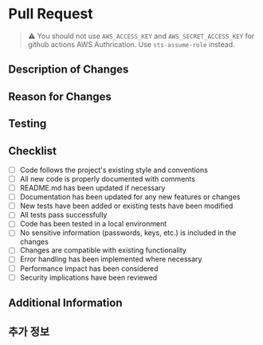 # Pull Request

> ⚠️ You should not use `AWS_ACCESS_KEY` and `AWS_SECRET_ACCESS_KEY` for github actions AWS Authrication. Use `sts-assume-role` instead.

## Description of Changes
<!-- Please describe the changes made in this PR -->

## Reason for Changes
<!-- Please explain why these changes are necessary -->

## Testing
<!-- Please describe how you tested these changes -->

## Checklist
- [ ] Code follows the project's existing style and conventions
- [ ] All new code is properly documented with comments
- [ ] README.md has been updated if necessary
- [ ] Documentation has been updated for any new features or changes
- [ ] New tests have been added or existing tests have been modified
- [ ] All tests pass successfully
- [ ] Code has been tested in a local environment
- [ ] No sensitive information (passwords, keys, etc.) is included in the changes
- [ ] Changes are compatible with existing functionality
- [ ] Error handling has been implemented where necessary
- [ ] Performance impact has been considered
- [ ] Security implications have been reviewed

## Additional Information
<!-- Any other relevant information or notes -->

## 추가 정보
<!-- Any other information -->
